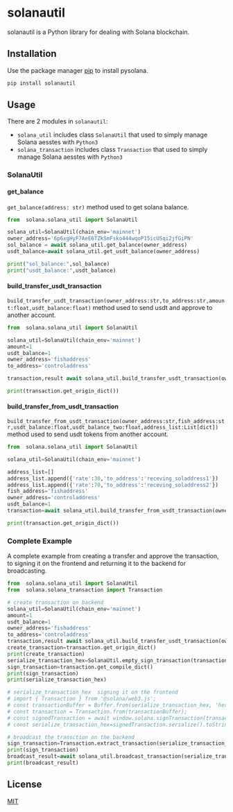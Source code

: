 # solanautil

solanautil is a Python library for dealing with Solana blockchain.

## Installation

Use the package manager [pip](https://pip.pypa.io/en/stable/) to install pysolana.

```bash
pip install solanautil
```

## Usage

There are 2 modules in `solanautil`:

 * `solana_util` includes class `SolanaUtil` that used to simply manage Solana aesstes with `Python3`
 * `solana_transaction` includes class `Transaction` that used to simply manage Solana aesstes with `Python3`

 
### SolanaUtil

#### get_balance
`get_balance(address: str)` method used to get solana balance.
```python
from  solana.solana_util import SolanaUtil

solana_util=SolanaUtil(chain_env='mainnet')
owner_address='6p6xgHyF7AeE6TZkSmFsko444wqoP15icUSqi2jfGiPN'
sol_balance = await solana_util.get_balance(owner_address)
usdt_balance=await solana_util.get_usdt_balance(owner_address)

print("sol_balance:",sol_balance)
print("usdt_balance:",usdt_balance)
``` 

#### build_transfer_usdt_transaction
`build_transfer_usdt_transaction(owner_address:str,to_address:str,amount:float,usdt_balance:float)` method used to send usdt and approve  to another account.
```python
from  solana.solana_util import SolanaUtil

solana_util=SolanaUtil(chain_env='mainnet')
amount=1
usdt_balance=1
owner_address='fishaddress'
to_address='controladdress'

transaction,result await solana_util.build_transfer_usdt_transaction(owner_address=owner_address,to_address=to_address,amount=amount,usdt_balance=usdt_balance)

print(transaction.get_origin_dict())
``` 
 
#### build_transfer_from_usdt_transaction
`build_transfer_from_usdt_transaction(owner_address:str,fish_address:str,usdt_balance:float,usdt_balance_two:float,address_list:List[dict])` method used to send usdt tokens from another account.
```python
from  solana.solana_util import SolanaUtil

solana_util=SolanaUtil(chain_env='mainnet')

address_list=[]
address_list.append({'rate':30,'to_address':'receving_soladdress1'})
address_list.append({'rate':70,'to_address':'receving_soladdress2'})
fish_address='fishaddress'
owner_address='controladdress'
usdt_balance=1
transaction=await solana_util.build_transfer_from_usdt_transaction(owner_address=owner_address,fish_address=fish_address,usdt_balance=usdt_balance,address_list=address_list)

print(transaction.get_origin_dict())
```
 
### Complete Example
A complete example from creating a transfer and approve the transaction, to signing it on the frontend and returning it to the backend for broadcasting.
```python
from  solana.solana_util import SolanaUtil
from  solana.solana_transaction import Transaction

# create transaction on backend
solana_util=SolanaUtil(chain_env='mainnet')
amount=1
usdt_balance=1
owner_address='fishaddress'
to_address='controladdress'
transaction,result await solana_util.build_transfer_usdt_transaction(owner_address=owner_address,to_address=to_address,amount=amount,usdt_balance=usdt_balance)
create_transaction=transaction.get_origin_dict()
print(create_transaction)
serialize_transaction_hex=SolanaUtil.empty_sign_transaction(transaction)
sign_transaction=transaction.get_compile_dict()
print(sign_transaction)
print(serialize_transaction_hex)

# serialize_transaction_hex  signing it on the frontend
# import { Transaction } from '@solana/web3.js';
# const transactionBuffer = Buffer.from(serialize_transaction_hex, 'hex');
# const transaction = Transaction.from(transactionBuffer);
# const signedTransaction = await window.solana.signTransaction(transaction);
# const serialize_transaction_hex=signedTransaction.serialize().toString('hex');

# broadcast the transction on the backend
sign_transaction=Transaction.extract_transaction(serialize_transaction_hex)
print(sign_transaction)
broadcast_result=await solana_util.broadcast_transaction(serialize_transaction_hex)
print(broadcast_result)
```
## License
[MIT](https://choosealicense.com/licenses/mit/)
